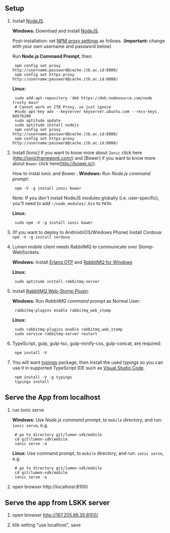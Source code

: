 ## Setup

1. Install [NodeJS](http://nodejs.org/download/).

    **Windows:** Download and install [NodeJS](http://nodejs.org/download/).

    Post-installation: set [NPM proxy settings](http://jjasonclark.com/how-to-setup-node-behind-web-proxy) as follows.
    (**Important:** change with your own username and password below)

    Run **Node.js Command Prompt**, then:

        npm config set proxy http://username:password@cache.itb.ac.id:8080/
        npm config set https-proxy http://username:password@cache.itb.ac.id:8080/

    **Linux:**

        sudo add-apt-repository 'deb https://deb.nodesource.com/node trusty main'
        # Cannot work on ITB Proxy, so just ignore
        #sudo apt-key adv --keyserver keyserver.ubuntu.com --recv-keys 68576280
        sudo aptitude update
        sudo aptitude install nodejs
        npm config set proxy http://username:password@cache.itb.ac.id:8080/
        npm config set https-proxy http://username:password@cache.itb.ac.id:8080/

2. Install [Ionic] if you want to know more about `Ionic` click here (http://ionicframework.com/) and [Bower] if you want to know more about `Bower` click here(http://bower.io/).

    How to instal Ionic and Bower :
    **Windows:** Run _Node.js command prompt_:

        npm -V -g install ionic bower

    Note: If you don't install NodeJS modules globally (i.e. user-specific), you'll need to add `~/node_modules/.bin` to `PATH`.

    **Linux:**

        sudo npm -V -g install ionic bower

3. (If you want to deploy to Android/iOS/Windows Phone) Install Cordova: `npm -V -g install cordova`

4. Lumen mobile client needs RabbitMQ to communicate over Stomp-WebSockets.

    **Windows:** Install [Erlang OTP](http://www.erlang.org/download.html) and [RabbitMQ for Windows](https://www.rabbitmq.com/install-windows.html)

    **Linux:**

        sudo aptitude install rabbitmq-server

5. Install [RabbitMQ Web-Stomp Plugin](http://www.rabbitmq.com/web-stomp.html):

    **Windows:** Run _RabbitMQ command prompt_ as Normal User:

        rabbitmq-plugins enable rabbitmq_web_stomp

    **Linux:**

        sudo rabbitmq-plugins enable rabbitmq_web_stomp
        sudo service rabbitmq-server restart

6. TypeScript, gulp, gulp-tsc, gulp-minify-css, gulp-concat, are required:

        npm install -V

7. You will want [typings](https://www.npmjs.com/package/typings) package,
   then install the used typings so you can use it in supported TypeScript IDE
   such as [Visual Studio Code](https://code.visualstudio.com/).

        npm install -V -g typings
        typings install

## Serve the App from localhost

1. run Ionic serve 

    **Windows:** Use _Node.js command prompt_, to `mobile` directory, and run: `ionic serve`, e.g.
    
        # go to directory git/lumen-sdk/mobile
        cd git\lumen-sdk\mobile
        ionic serve -a
    
    **Linux:** Use command prompt, to `mobile` directory, and run: `ionic serve`, e.g.
    
        # go to directory git/lumen-sdk/mobile
        cd git/lumen-sdk/mobile
        ionic serve -a
        
2. open browser http://localhost:8100/

## Serve the app from LSKK server

1. open browser http://167.205.66.35:8100/

2. klik setting "use localhost", save